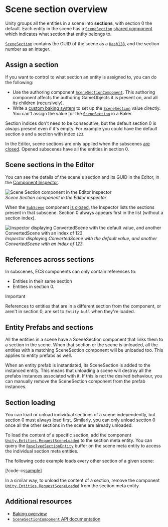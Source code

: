# Scene section overview

Unity groups all the entities in a scene into **sections**, with section 0 the default. Each entity in the scene has a [`SceneSection`](xref:Unity.Entities.SceneSection) [shared component](components-shared.md) which indicates what section that entity belongs to. 

[`SceneSection`](xref:Unity.Entities.SceneSection) contains the GUID of the scene as a [`Hash128`](xref:Unity.Entities.Hash128), and the section number as an integer. 

## Assign a section

If you want to control to what section an entity is assigned to, you can do the following:

* Use the authoring component [`SceneSectionComponent`](xref:Unity.Entities.SceneSectionComponent). This authoring component affects the authoring GameObjects it is present on, and all its children (recursively).
* Write a [custom baking system](baking-baking-systems-overview.md) to set up the [`SceneSection`](xref:Unity.Entities.SceneSection) value directly. You can't assign the value for the [`SceneSection`](xref:Unity.Entities.SceneSection) in a Baker.

Section indices don't need to be consecutive, but the default section 0 is always present even if it's empty. For example you could have the default section `0` and a section with index `123`. 

In the Editor, scene sections are only applied when the subscenes [are closed](conversion-subscenes.md#subscene-component). Opened subscenes have all the entities in section 0.

## Scene sections in the Editor

You can see the details of the scene's section and its GUID in the Editor, in the [Component Inspector](editor-component-inspector.md).

![Scene Section component in the Editor inspector](images/SceneSectionInspector.png)<br/>_Scene Section component in the Editor inspector_

When the [`SubScene`](xref:Unity.Scenes.SubScene) component [is closed](conversion-subscenes.md#subscene-component), the Inspector lists the sections present in that subscene. Section 0 always appears first in the list (without a section index). 

![Inspector displaying ConvertedScene with the default value, and another ConvertedScene with an index of 123](images/scene_section.png)<br/>_Inspector displaying ConvertedScene with the default value, and another ConvertedScene with an index of 123_

## References across sections

In subscenes, ECS components can only contain references to:

* Entities in their same section 
* Entities in section 0. 

>[!IMPORTANT]
> References to entities that are in a different section from the component, or aren't in section 0, are set to `Entity.Null` when they're loaded.

## Entity Prefabs and sections

All the entities in a scene have a SceneSection component that links them to a section in the scene. When that section or the scene is unloaded, all the entities with a matching SceneSection component will be unloaded too. This applies to entity prefabs as well.

When an entity prefab is instantiated, its SceneSection is added to the instanced entity. This means that unloading a scene will destroy all the prefabs instances associated with it. If this is not the desired behaviour, you can manually remove the SceneSection component from the prefab instances.

## Section loading

You can load or unload individual sections of a scene independently, but section 0 must always load first. Similarly, you can only unload section 0 once all the other sections in the scene are already unloaded.

To load the content of a specific section, add the component [`Unity.Entities.RequestSceneLoaded`](xref:Unity.Entities.RequestSceneLoaded) to the section meta entity. You can query the [`ResolvedSectionEntity`](xref:Unity.Scenes.ResolvedSectionEntity) buffer on the scene meta entity to access the individual section meta entities.

The following code example loads every other section of a given scene:

[!code-cs[sample](../DocCodeSamples.Tests/StreamingExamples.cs#sceneloading_requestsections)]

In a similar way, to unload the content of a section, remove the component [`Unity.Entities.RequestSceneLoaded`](xref:Unity.Entities.RequestSceneLoaded) from the section meta entity.

## Additional resources

* [Baking overview](baking-overview.md)
* [`SceneSectionComponent` API documentation](xref:Unity.Entities.SceneSectionComponent)
